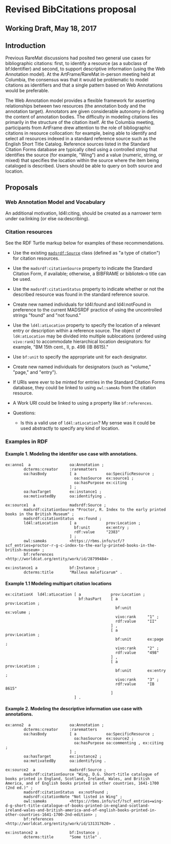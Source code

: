 # Revised BibCitations proposal
## Working Draft, May 18, 2017 

## Introduction
Previous RareMat discussions had posited two general use cases for bibliographic citations: first, to identify a resource (as a subclass of bf:Identifier) and second, to support descriptive information (using the Web Annotation model). At the ArtFrame/RareMat in-person meeting held at Columbia, the consensus was that it would be problematic to model citations as identifiers and that a single pattern based on Web Annotations would be preferable.

The Web Annotation model provides a flexible framework for asserting relationships between two resources (the annotation body and the annotation target). Annotators are given considerable autonomy in defining the content of annotation bodies. The difficulty in modeling citations lies primarily in the structure of the citation itself. At the Columbia meeting, participants from ArtFrame drew attention to the role of bibliographic citations in resource collocation: for example, being able to identify and select all resources indexed in a standard reference source such as the English Short Title Catalog. Reference sources listed in the Standard Citation Forms database are typically cited using a controlled string that identifies the source (for example, "Wing") and a value (numeric, string, or mixed) that specifies the location within the source where the item being cataloged is described. Users should be able to query on both source and location.

## Proposals

### Web Annotation Model and Vocabulary
An additional motivation, ld4l:citing, should be created as a narrower term under oa:linking (or else oa:describing).

### Citation resources
See the RDF Turtle markup below for examples of these recommendations.

* Use the existing [`madsrdf:Source`](http://www.loc.gov/standards/mads/rdf/v1.html#Source) class (defined as "a type of citation") for citation resources. 
* Use the `madsrdf:citationSource` property to indicate the Standard Citation Form, if available; otherwise, a BIBFRAME or bibliotek-o title can be used. 
* Use the `madsrdf:citationStatus` property to indicate whether or not the described resource was found in the standard reference source.
* Create new named individuals for ld4l:found and ld4l:notFound in preference to the current MADSRDF practice of using the uncontrolled strings "found" and "not found."
* Use the `ld4l:atLocation` property to specify the location of a relevant entry or description within a reference source. The object of `ld4:atLocation` may be divided into multiple sublocations (ordered using `vivo:rank`) to accommodate hierarchical location designators: for example, "BM 15th cent., II, p. 498 (IB 8615)." 
* Use `bf:unit` to specify the appropriate unit for each designator.
* Create new named individuals for designators (such as "volume," "page," and "entry").
* If URIs were ever to be minted for entries in the Standard Citation Forms database, they could be linked to using `owl:sameAs` from the citation resource.
* A Work URI could be linked to using a property like `bf:references`.

* Questions:
  * Is this a valid use of `ld4l:atLocation`? My sense was it could be used abstractly to specify any kind of location.

### Examples in RDF

#### Example 1. Modeling the identifer use case with annotations.
```
ex:anno1  a                 oa:Annotation ;
        dcterms:creator     :rarematters
        oa:hasBody          [ a             oa:SpecificResource ;                              
                              oa:hasSource  ex:source1 ;                              
                              oa:hasPurpose ex:citing
                            ] ;
        oa:hasTarget        ex:instance1 ;
        oa:motivatedBy      oa:identifying .        
                
ex:source1  a              	madsrdf:Source ;
    	madsrdf:citationSource "Proctor, R. Index to the early printed books in the British Museum" ;
        madsrdf:citationStatus  ex:found ;
        ld4l:atLocation     [ a             prov:Location ;
                              bf:unit       ex:entry ;
                              rdf:value     "2383"                                  
                            ] ;
        owl:sameAs          <https://rbms.info/scf/?scf_entries=proctor-r-g-c-index-to-the-early-printed-books-in-the-british-museum> ;        
    	bf:references	  	<http://worldcat.org/entity/work/id/28799484> . 
    	
ex:instance1 a              bf:Instance ;
        dcterms:title       "Malleus maleficarum" .
```

#### Example 1.1 Modeling multipart citation locations
```
ex:citationX  ld4l:atLocation [ a             prov:Location ;
                                bf:hasPart    [ a             prov:Location ;
                                                bf:unit       ex:volume ;
                                                vivo:rank     "1" ;                                          
                                                rdf:value     "II"
                                              ] ,
                                              [ a             prov:Location ;
                                                bf:unit       ex:page ;
                                                vivo:rank     "2" ;                                          
                                                rdf:value     "498"                                           
                                              ] ,
                                              [ a             prov:Location ;
                                                bf:unit       ex:entry ;
                                                vivo:rank     "3" ;                                          
                                                rdf:value     "IB 8615"                                           
                                              ]                                                                                                     
                              ] .
```

#### Example 2. Modeling the descriptive information use case with annotations.
```
ex:anno2  a                 oa:Annotation ;
        dcterms:creator     :rarematters
        oa:hasBody          [ a             oa:SpecificResource ;                              
                              oa:hasSource  ex:source2 ;                         
                              oa:hasPurpose oa:commenting , ex:citing ;
                            ] ;
        oa:hasTarget        ex:instance2 ;
        oa:motivatedBy      oa:identifying .        
                
ex:source2  a              	madsrdf:Source ;
    	madsrdf:citationSource "Wing, D.G. Short-title catalogue of books printed in England, Scotland, Ireland, Wales, and British America, and of English books printed in other countries, 1641-1700 (2nd ed.)" ;
        madsrdf:citationStatus  ex:notFound ;
        madsrdf:citationNote "Not listed in Wing" ;
        owl:sameAs          <https://rbms.info/scf/?scf_entries=wing-d-g-short-title-catalogue-of-books-printed-in-england-scotland-ireland-wales-and-british-america-and-of-english-books-printed-in-other-countries-1641-1700-2nd-edition> ;
    	bf:references	  	<http://worldcat.org/entity/work/id/131317620> . 
    	
ex:instance2 a              bf:Instance ;
        dcterms:title       "Some title" .
```
